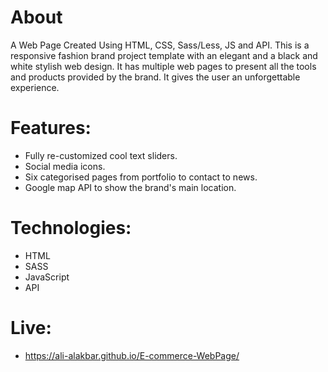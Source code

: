 # About
A Web Page Created Using HTML, CSS, Sass/Less, JS and API. This is a responsive fashion brand project template with an elegant and a black and white stylish web design. It has multiple web pages to present all the tools and products provided by the brand. It gives the user an unforgettable experience. 

# Features:
- Fully re-customized cool text sliders.
- Social media icons.
- Six categorised pages from portfolio to contact to news.
- Google map API to show the brand's main location.

# Technologies: 
- HTML
- SASS
- JavaScript
- API

# Live: 
- https://ali-alakbar.github.io/E-commerce-WebPage/
